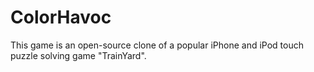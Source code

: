 ColorHavoc
==========
This game is an open-source clone of a popular iPhone and iPod touch puzzle solving game "TrainYard".